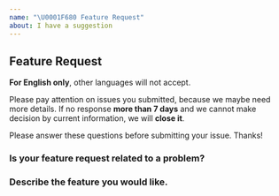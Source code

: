 ```yaml
---
name: "\U0001F680 Feature Request"
about: I have a suggestion
---
```


## Feature Request

**For English only**, other languages will not accept.

Please pay attention on issues you submitted, because we maybe need more details. 
If no response **more than 7 days** and we cannot make decision by current information, we will **close it**.

Please answer these questions before submitting your issue. Thanks!

### Is your feature request related to a problem?

### Describe the feature you would like.
